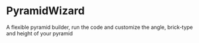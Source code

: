 # PyramidWizard
A flexible pyramid builder, run the code and customize the angle, brick-type and height of your pyramid  
